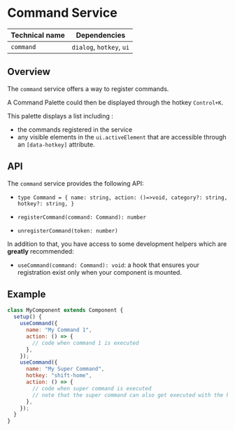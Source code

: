 # Command Service

| Technical name | Dependencies             |
| -------------- | ------------------------ |
| `command`      | `dialog`, `hotkey`, `ui` |

## Overview

The `command` service offers a way to register commands.

A Command Palette could then be displayed through the hotkey `Control+K`.

This palette displays a list including :

- the commands registered in the service
- any visible elements in the `ui.activeElement` that are accessible through an `[data-hotkey]` attribute.

## API

The `command` service provides the following API:

- `type Command = { name: string, action: ()=>void, category?: string, hotkey?: string, }`

- `registerCommand(command: Command): number`

- `unregisterCommand(token: number)`

In addition to that, you have access to some development helpers which are **greatly** recommended:

- `useCommand(command: Command): void`:
  a hook that ensures your registration exist only when your component is mounted.

## Example

```js
class MyComponent extends Component {
  setup() {
    useCommand({
      name: "My Command 1",
      action: () => {
        // code when command 1 is executed
      },
    });
    useCommand({
      name: "My Super Command",
      hotkey: "shift-home",
      action: () => {
        // code when super command is executed
        // note that the super command can also get executed with the hotkey "shift-home"
      },
    });
  }
}
```

